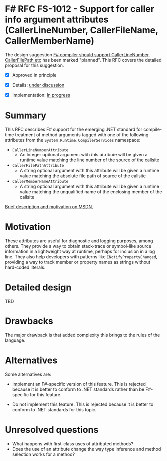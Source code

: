 # F# RFC FS-1012 - Support for caller info argument attributes (CallerLineNumber, CallerFileName, CallerMemberName)

The design suggestion [F# compiler should support CallerLineNumber, CallerFilePath etc](https://fslang.uservoice.com/forums/245727-f-language/suggestions/8899330-f-compiler-should-support-callerlinenumber-calle) has been marked "planned".
This RFC covers the detailed proposal for this suggestion.

* [x] Approved in principle
* [x] Details: [under discussion](https://github.com/fsharp/FSharpLangDesign/issues/84)
* [x] Implementation: [In progress](https://github.com/Microsoft/visualfsharp/issues/1114)


# Summary
[summary]: #summary

This RFC describes F# support for the emerging .NET standard for compile-time treatment of method arguments tagged with one of
the following attributes from the `System.Runtime.CompilerServices` namespace:

  - `CallerLineNumberAttribute`
    - An integer optional argument with this attribute will be given a runtime value matching the line number of the source of the callsite
  - `CallerFilePathAttribute`
    - A string optional argument with this attribute will be given a runtime value matching the absolute file path of source of the callsite
  - `CallerMemberNameAttribute`
    - A string optional argument with this attribute will be given a runtime value matching the unqualified name of the enclosing member of the callsite

[Brief description and motivation on MSDN.](https://msdn.microsoft.com/en-us/library/hh534540.aspx)

# Motivation
[motivation]: #motivation

These attributes are useful for diagnostic and logging purposes, among others. They provide a way to obtain stack-trace or symbol-like source
information in a lightweight way at runtime, perhaps for inclusion in a log line. They also help developers with patterns like `INotifyPropertyChanged`,
providing a way to track member or property names as strings without hard-coded literals.

# Detailed design
[design]: #detailed-design

TBD

# Drawbacks
[drawbacks]: #drawbacks

The major drawback is that added complexity this brings to the rules of the language.

# Alternatives
[alternatives]: #alternatives

Some alternatives are:

- Implement an F#-specific version of this feature.  This is rejected because it is better to conform to .NET standards rather than be F#-specific for this feature.

- Do not implement this feature.  This is rejected because it is better to conform to .NET standards for this topic.


# Unresolved questions
[unresolved]: #unresolved-questions

- What happens with first-class uses of attributed methods?
- Does the use of an attribute change the way type inference and method selection works for a method?
